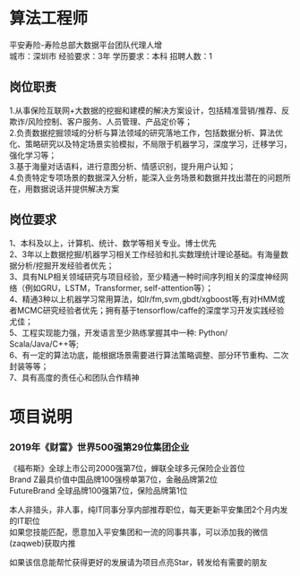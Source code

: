 # 算法工程师
平安寿险-寿险总部大数据平台团队代理人增  
城市：深圳市 经验要求：3年 学历要求：本科  招聘人数：1

## 岗位职责
1.从事保险互联网+大数据的挖掘和建模的解决方案设计，包括精准营销/推荐、反欺诈/风险控制、客户服务、人员管理、产品定价等；   
2.负责数据挖掘领域的分析与算法领域的研究落地工作，包括数据分析、算法优化、策略研究以及特定场景实验模拟，不局限于机器学习，深度学习，迁移学习，强化学习等；   
3.基于海量对话语料，进行意图分析、情感识别，提升用户认知；   
4.负责特定专项场景的数据深入分析，能深入业务场景和数据并找出潜在的问题所在，用数据说话并提供解决方案

## 岗位要求
1、本科及以上，计算机、统计、数学等相关专业。博士优先   
2、3年以上数据挖掘/机器学习相关工作经验和扎实数理统计理论基础。有海量数据分析/挖掘开发经验者优先；   
3、具有NLP相关领域研究与项目经验，至少精通一种时间序列相关的深度神经网络（例如GRU，LSTM，Transformer, self-attention等）；   
4、精通3种以上机器学习常用算法，如lr/fm,svm,gbdt/xgboost等,有对HMM或者MCMC研究经验者优先；拥有基于tensorflow/caffe的深度学习开发实践经验尤佳；   
5、工程实现能力强，开发语言至少熟练掌握其中一种: Python/ Scala/Java/C++等;   
6、有一定的算法功底，能根据场景需要进行算法策略调整、部分环节重构、二次封装等等；   
7、具有高度的责任心和团队合作精神

# 项目说明

### 2019年《财富》世界500强第29位集团企业
《福布斯》全球上市公司2000强第7位，蝉联全球多元保险企业首位  
Brand Z最具价值中国品牌100强榜单第7位，金融品牌第2位  
FutureBrand 全球品牌100强第7位，保险品牌第1位

本人非猎头，非人事，纯IT同事分享内部推荐职位，每天更新平安集团2个月内发的IT职位  
如果您技能匹配，愿意加入平安集团和一流的同事共事，可以添加我的微信(zaqweb)获取内推 

如果该信息能帮忙获得更好的发展请为项目点亮Star，转发给有需要的朋友




